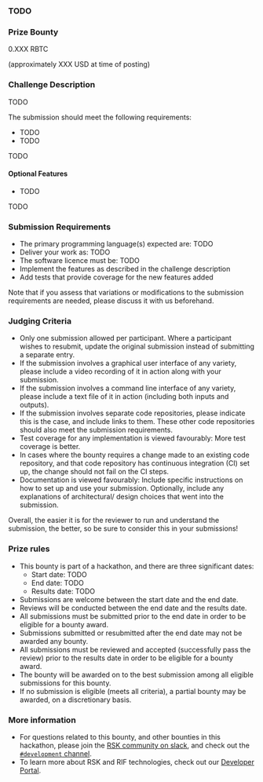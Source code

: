 ### TODO

### Prize Bounty

0.XXX RBTC

(approximately XXX USD at time of posting)

### Challenge Description

TODO

The submission should meet the following requirements:

- TODO
- TODO

TODO

#### Optional Features

- TODO

TODO

### Submission Requirements

- The primary programming language(s) expected are: TODO
- Deliver your work as: TODO
- The software licence must be: TODO
- Implement the features as described in the challenge description
- Add tests that provide coverage for the new features added

Note that if you assess that variations or modifications to the submission requirements are needed, please discuss it with us beforehand.

### Judging Criteria

- Only one submission allowed per participant. Where a participant wishes to resubmit, update the original submission instead of submitting a separate entry.
- If the submission involves a graphical user interface of any variety, please include a video recording of it in action along with your submission.
- If the submission involves a command line interface of any variety, please include a text file of it in action (including both inputs and outputs).
- If the submission involves separate code repositories, please indicate this is the case, and include links to them. These other code repositories should also meet the submission requirements.
- Test coverage for any implementation is viewed favourably: More test coverage is better.
- In cases where the bounty requires a change made to an existing code repository, and that code repository has continuous integration (CI) set up, the change should not fail on the CI steps.
- Documentation is viewed favourably: Include specific instructions on how to set up and use your submission. Optionally, include any explanations of architectural/ design choices that went into the submission.


Overall, the easier it is for the reviewer to run and understand the submission, the better, so be sure to consider this in your submissions!

### Prize rules

- This bounty is part of a hackathon, and there are three significant dates:
  - Start date: TODO
  - End date: TODO
  - Results date: TODO
- Submissions are welcome between the start date and the end date.
- Reviews will be conducted between the end date and the results date.
- All submissions must be submitted prior to the end date in order to be eligible for a bounty award.
- Submissions submitted or resubmitted after the end date may not be awarded any bounty.
- All submissions must be reviewed and accepted (successfully pass the review) prior to the results date in order to be eligible for a bounty award.
- The bounty will be awarded on to the best submission among all eligible submissions for this bounty.
- If no submission is eligible (meets all criteria), a partial bounty may be awarded, on a discretionary basis.

### More information

- For questions related to this bounty, and other bounties in this hackathon, please join the
  [RSK community on slack](https://developers.rsk.co/slack),
  and check out the
  [`#development` channel](https://open-rsk-dev.slack.com/archives/C01EUAEAHH8).
- To learn more about RSK and RIF technologies, check out our
  [Developer Portal](https://developers.rsk.co/).
